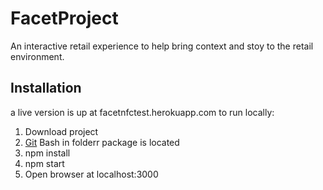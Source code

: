 # FacetProject

An interactive retail experience to help bring context and stoy to the retail environment.

## Installation

a live version is up at facetnfctest.herokuapp.com
to run locally:

1. Download project
2. <a href="http://git-scm.com/">Git</a> Bash in folderr package is located
3.  npm install
4. npm start
5. Open browser at localhost:3000


